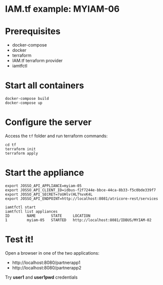 # IAM.tf example: MYIAM-06

# Prerequisites

* docker-compose
* docker
* terraform
* IAM.tf terraform provider
* iamtfctl

# Start all containers

```
docker-compose build
docker-compose up
```
# Configure the server

Access the `tf` folder and run terraform commands:

```
cd tf
terraform init
terraform apply
```

# Start the appliance

```
export JOSSO_API_APPLIANCE=myiam-05
export JOSSO_API_CLIENT_ID=idbus-f2f7244e-bbce-44ca-8b33-f5c0bde339f7
export JOSSO_API_SECRET=7oUHlv(HLT%vxK4L
export JOSSO_API_ENDPOINT=http://localhost:8081/atricore-rest/services

iamtfctl start
iamtfctl list appliances
ID        NAME       STATE     LOCATION
1         myiam-05   STARTED   http://localhost:8081/IDBUS/MYIAM-02
```
# Test it!

Open a browser in one of the two applications: 

* http://localhost:8080/partnerapp1
* http://localhost:8080/partnerapp2

Try **user1** and **user1pwd** credentials